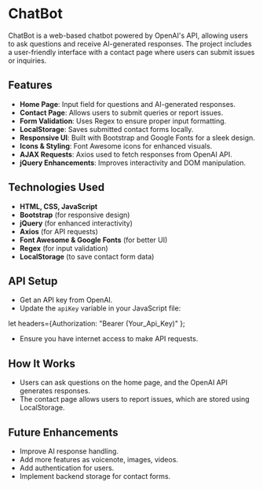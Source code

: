 # ChatBot

ChatBot is a web-based chatbot powered by OpenAI's API, allowing users to ask questions and receive AI-generated responses. The project includes a user-friendly interface with a contact page where users can submit issues or inquiries.

## Features

- **Home Page**: Input field for questions and AI-generated responses.
- **Contact Page**: Allows users to submit queries or report issues.
- **Form Validation**: Uses Regex to ensure proper input formatting.
- **LocalStorage**: Saves submitted contact forms locally.
- **Responsive UI**: Built with Bootstrap and Google Fonts for a sleek design.
- **Icons & Styling**: Font Awesome icons for enhanced visuals.
- **AJAX Requests**: Axios used to fetch responses from OpenAI API.
- **jQuery Enhancements**: Improves interactivity and DOM manipulation.

## Technologies Used

- **HTML, CSS, JavaScript**
- **Bootstrap** (for responsive design)
- **jQuery** (for enhanced interactivity)
- **Axios** (for API requests)
- **Font Awesome & Google Fonts** (for better UI)
- **Regex** (for input validation)
- **LocalStorage** (to save contact form data)

## API Setup

* Get an API key from OpenAI.
* Update the `apiKey` variable in your JavaScript file:

let headers={Authorization: "Bearer (Your_Api_Key)" };

* Ensure you have internet access to make API requests.

## How It Works

- Users can ask questions on the home page, and the OpenAI API generates responses.
- The contact page allows users to report issues, which are stored using LocalStorage.

##  Future Enhancements

* Improve AI response handling.
* Add more features as voicenote, images, videos.
* Add authentication for users.
* Implement backend storage for contact forms.


